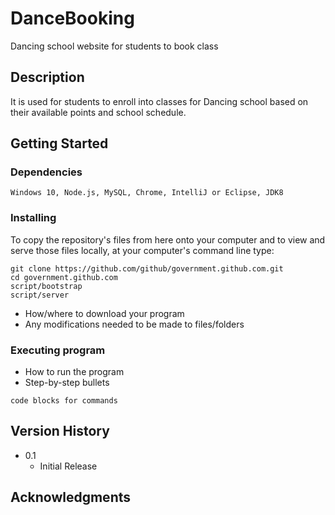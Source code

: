 # DanceBooking
Dancing school website for students to book class

## Description
It is used for students to enroll into classes for Dancing school based on their available points and school schedule. 

## Getting Started
### Dependencies
    Windows 10, Node.js, MySQL, Chrome, IntelliJ or Eclipse, JDK8

### Installing
To copy the repository's files from here onto your computer and to view and serve those files locally, at your computer's command line type:
```
git clone https://github.com/github/government.github.com.git
cd government.github.com
script/bootstrap
script/server
```
* How/where to download your program
* Any modifications needed to be made to files/folders

### Executing program

* How to run the program
* Step-by-step bullets
```
code blocks for commands
```

## Version History

* 0.1
    * Initial Release

## Acknowledgments


